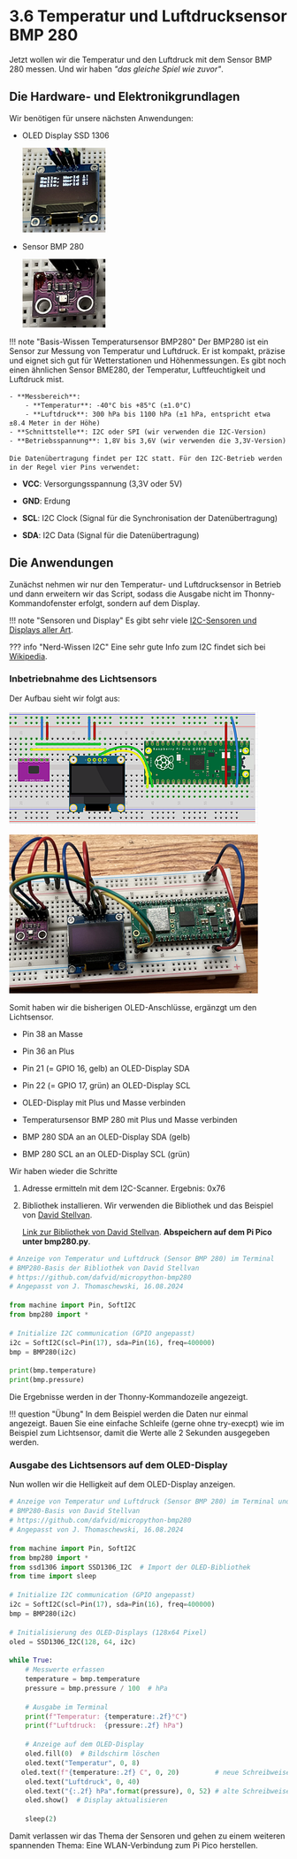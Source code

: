 # 3.6 Temperatur und Luftdrucksensor BMP 280

Jetzt wollen wir die Temperatur und den Luftdruck mit dem Sensor BMP 280 messen. Und wir haben *"das gleiche Spiel wie zuvor"*.

## Die Hardware- und Elektronikgrundlagen

Wir benötigen für unsere nächsten Anwendungen:

- OLED Display SSD 1306

    ![OLED Display SSD 1306](../media/3-4-OLED-DisplaySSD1306.PNG)

- Sensor BMP 280

    ![BMP 280](../media/3-6-TemperaturSensorBMP280.PNG)

!!! note "Basis-Wissen Temperatursensor BMP280"
    Der BMP280 ist ein Sensor zur Messung von Temperatur und Luftdruck. Er ist kompakt, präzise und eignet sich gut für Wetterstationen und Höhenmessungen. Es gibt noch einen ähnlichen Sensor BME280, der Temperatur, Luftfeuchtigkeit und Luftdruck mist.

    - **Messbereich**:
        - **Temperatur**: -40°C bis +85°C (±1.0°C)
        - **Luftdruck**: 300 hPa bis 1100 hPa (±1 hPa, entspricht etwa ±8.4 Meter in der Höhe)
    - **Schnittstelle**: I2C oder SPI (wir verwenden die I2C-Version)
    - **Betriebsspannung**: 1,8V bis 3,6V (wir verwenden die 3,3V-Version)

    Die Datenübertragung findet per I2C statt. Für den I2C-Betrieb werden in der Regel vier Pins verwendet:

- **VCC**: Versorgungsspannung (3,3V oder 5V)

- **GND**: Erdung

- **SCL**: I2C Clock (Signal für die Synchronisation der Datenübertragung)

- **SDA**: I2C Data (Signal für die Datenübertragung)

## Die Anwendungen

Zunächst nehmen wir nur den Temperatur- und Luftdrucksensor in Betrieb und dann erweitern wir das Script, sodass die Ausgabe nicht im Thonny-Kommandofenster erfolgt, sondern auf dem Display.

!!! note "Sensoren und Display"
    Es gibt sehr viele [I2C-Sensoren und Displays aller Art](https://www.sparkfun.com/categories/tags/i2c?sort_by=date_asc&filter_price_floor=&filter_price_ceil=). 

??? info "Nerd-Wissen I2C"
    Eine sehr gute Info zum I2C findet sich bei [Wikipedia](https://de.wikipedia.org/wiki/I%C2%B2C).

### Inbetriebnahme des Lichtsensors

Der Aufbau sieht wir folgt aus:

![OLED Display](../media/3-6ab-BMP280-OLED.PNG) 

![OLED Display](../media/3-6ab-BMP280-OLED-Foto.PNG)

Somit haben wir die bisherigen OLED-Anschlüsse, ergänzgt um den Lichtsensor.

- Pin 38 an Masse

- Pin 36 an Plus

- Pin 21 (= GPIO 16, gelb) an OLED-Display SDA

- Pin 22 (= GPIO 17, grün) an OLED-Display SCL

- OLED-Display mit Plus und Masse verbinden

- Temperatursensor BMP 280 mit Plus und Masse verbinden

- BMP 280 SDA an an OLED-Display SDA (gelb)

- BMP 280 SCL an an OLED-Display SCL (grün)

Wir haben wieder die Schritte

 1. Adresse ermitteln mit dem I2C-Scanner. Ergebnis: 0x76

 2. Bibliothek installieren. Wir verwenden die Bibliothek und das Beispiel von [David Stellvan](https://github.com/dafvid/micropython-bmp280). 

    [Link zur Bibliothek von David Stellvan](https://github.com/dafvid/micropython-bmp280/blob/master/bmp280.py). **Abspeichern auf dem Pi Pico unter bmp280.py**.

```python linenums="1"
# Anzeige von Temperatur und Luftdruck (Sensor BMP 280) im Terminal
# BMP280-Basis der Bibliothek von David Stellvan
# https://github.com/dafvid/micropython-bmp280
# Angepasst von J. Thomaschewski, 16.08.2024

from machine import Pin, SoftI2C
from bmp280 import *

# Initialize I2C communication (GPIO angepasst)
i2c = SoftI2C(scl=Pin(17), sda=Pin(16), freq=400000)
bmp = BMP280(i2c)

print(bmp.temperature)
print(bmp.pressure)
```
Die Ergebnisse werden in der Thonny-Kommandozeile angezeigt.

!!! question "Übung"
    In dem Beispiel werden die Daten nur einmal angezeigt. Bauen Sie eine einfache Schleife (gerne ohne try-execpt) wie im Beispiel zum Lichtsensor, damit die Werte alle 2 Sekunden ausgegeben werden.

### Ausgabe des Lichtsensors auf dem OLED-Display

Nun wollen wir die Helligkeit auf dem OLED-Display anzeigen.

```python linenums="1"
# Anzeige von Temperatur und Luftdruck (Sensor BMP 280) im Terminal und auf OLED-Display
# BMP280-Basis von David Stellvan
# https://github.com/dafvid/micropython-bmp280
# Angepasst von J. Thomaschewski, 16.08.2024

from machine import Pin, SoftI2C
from bmp280 import *
from ssd1306 import SSD1306_I2C  # Import der OLED-Bibliothek
from time import sleep

# Initialize I2C communication (GPIO angepasst)
i2c = SoftI2C(scl=Pin(17), sda=Pin(16), freq=400000)
bmp = BMP280(i2c)

# Initialisierung des OLED-Displays (128x64 Pixel)
oled = SSD1306_I2C(128, 64, i2c)

while True:
    # Messwerte erfassen
    temperature = bmp.temperature
    pressure = bmp.pressure / 100  # hPa

    # Ausgabe im Terminal
    print(f"Temperatur: {temperature:.2f}°C")
    print(f"Luftdruck:  {pressure:.2f} hPa")

    # Anzeige auf dem OLED-Display
    oled.fill(0)  # Bildschirm löschen
    oled.text("Temperatur", 0, 8)
   oled.text(f"{temperature:.2f} C", 0, 20)         # neue Schreibweise
    oled.text("Luftdruck", 0, 40)
    oled.text("{:.2f} hPa".format(pressure), 0, 52) # alte Schreibweise
    oled.show()  # Display aktualisieren

    sleep(2)
```

Damit verlassen wir das Thema der Sensoren und gehen zu einem weiteren spannenden Thema: Eine WLAN-Verbindung zum Pi Pico herstellen.